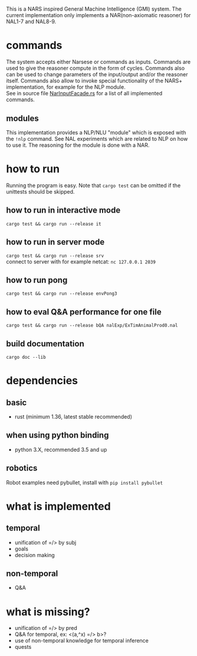 # 
This is a NARS inspired General Machine Intelligence (GMI) system. The current implementation only implements a NAR(non-axiomatic reasoner) for NAL1-7 and NAL8-9.

# commands
The system accepts either Narsese or commands as inputs. Commands are used to give the reasoner compute in the form of cycles. Commands also can be used to change parameters of the input/output and/or the reasoner itself. Commands also allow to invoke special functionality of the NARS+ implementation, for example for the NLP module.<br />
See in source file [NarInputFacade.rs](https://github.com/PtrMan/20NAR1/blob/master/src/NarInputFacade.rs#L34) for a list of all implemented commands.
## modules
This implementation provides a NLP/NLU "module" which is exposed with the `!nlp` command. See NAL experiments which are related to NLP on how to use it. The reasoning for the module is done with a NAR.

# how to run
Running the program is easy. Note that `cargo test` can be omitted if the unittests should be skipped.
## how to run in interactive mode
`cargo test && cargo run --release it`
## how to run in server mode
`cargo test && cargo run --release srv`<br />
connect to server with for example netcat: `nc 127.0.0.1 2039`<br />
## how to run pong
`cargo test && cargo run --release envPong3`
## how to eval Q&A performance for one file
`cargo test && cargo run --release bQA nalExp/ExTimAnimalProd0.nal`
## build documentation
`cargo doc --lib`

# dependencies
## basic
* rust (minimum 1.36, latest stable recommended)
## when using python binding
* python 3.X, recommended 3.5 and up
## robotics
Robot examples need pybullet, install with `pip install pybullet`

# what is implemented
## temporal
* unification of =/> by subj
* goals
* decision making
## non-temporal
* Q&A
# what is missing?
* unification of =/> by pred
* Q&A for temporal, ex: <(a,^x) =/> b>?
* use of non-temporal knowledge for temporal inference
* quests
